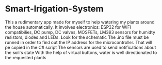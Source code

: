 # Smart-Irigation-System
This a rudimentary app made for myself to help watering my plants around the house automatically.
It involves electronics: ESP32 for WIFI compatibilies, DC pump, DC valves, MOSFETs, LM393 sensors for humidty resistors, diodes and LEDs. Look for the schematic
The .ino file must be runned in order to find out the IP address for the microcontroller. That will pe copied in the C# script
The sensors are used to send notifications about the soil's state
With the help of virtual buttons, water is well directionated to the requested plants
